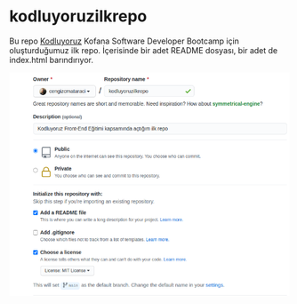 # kodluyoruzilkrepo
Bu repo [Kodluyoruz](https://www.kodluyoruz.org/) Kofana Software Developer Bootcamp için oluşturduğumuz ilk repo. İçerisinde bir adet README dosyası, bir adet de index.html barındırıyor.

![Repo's First Screenshot](https://github.com/Kodluyoruz/taskforce/blob/main/git/odev1/figures/github.png)

